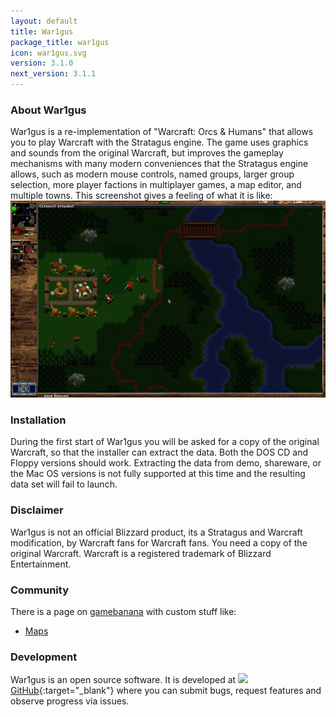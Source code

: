 ```yaml
---
layout: default
title: War1gus
package_title: war1gus
icon: war1gus.svg
version: 3.1.0
next_version: 3.1.1
---
```

### About War1gus

War1gus is a re-implementation of "Warcraft: Orcs & Humans" that allows you to
play Warcraft with the Stratagus engine. The game uses graphics and sounds from
the original Warcraft, but improves the gameplay mechanisms with many modern
conveniences that the Stratagus engine allows, such as modern mouse controls,
named groups, larger group selection, more player factions in multiplayer games,
a map editor, and multiple towns. This screenshot gives a feeling of what it is
like: ![](img/screenshotWar1gus.png)

### Installation

During the first start of War1gus you will be asked for a copy of the original
Warcraft, so that the installer can extract the data. Both the DOS CD and Floppy
versions should work. Extracting the data from demo, shareware, or the Mac OS
versions is not fully supported at this time and the resulting data set will
fail to launch.

### Disclaimer

War1gus is not an official Blizzard product, its a Stratagus and Warcraft
modification, by Warcraft fans for Warcraft fans. You need a copy of the
original Warcraft.  Warcraft is a registered trademark of Blizzard
Entertainment.

### Community

There is a page on [gamebanana](https://gamebanana.com/games/9777) with custom stuff like:

- [Maps](https://gamebanana.com/mods/cats/12553)

### Development

War1gus is an open source software. It is developed at
[![](img/github.svg)GitHub](https://github.com/Wargus/war1gus){:target="_blank"}
where you can submit bugs, request features and observe progress via issues.
